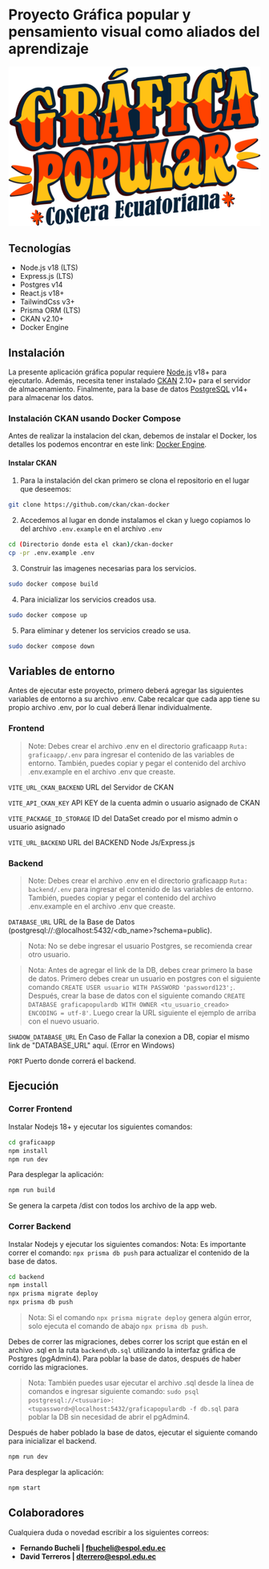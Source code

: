 # Proyecto Gráfica popular y pensamiento visual como aliados del aprendizaje

![Logo](graficaapp/src/assets/logo_main.png)

## Tecnologías
- Node.js v18 (LTS)
- Express.js (LTS)
- Postgres v14
- React.js v18+
- TailwindCss v3+
- Prisma ORM (LTS)
- CKAN v2.10+
- Docker Engine

## Instalación
La presente aplicación gráfica popular requiere [Node.js](https://nodejs.org/) v18+ para ejecutarlo. Además, necesita tener instalado [CKAN](https://ckan.org/) 2.10+ para el servidor de almacenamiento. Finalmente, para la base de datos [PostgreSQL](https://www.postgresql.org/) v14+ para almacenar los datos.


### Instalación CKAN usando Docker Compose

Antes de realizar la instalacion del ckan, debemos de instalar el Docker, los detalles los podemos encontrar en este link: [Docker Engine](https://docs.docker.com/engine/install/ubuntu/).

#### Instalar CKAN
1. Para la instalación del ckan primero se clona el repositorio en el lugar que deseemos:
```sh
git clone https://github.com/ckan/ckan-docker
```
2. Accedemos al lugar en donde instalamos el ckan y luego copiamos lo del archivo `.env.example` en el archivo `.env`
```sh
cd (Directorio donde esta el ckan)/ckan-docker
cp -pr .env.example .env
```
3. Construir las imagenes necesarias para los servicios.
```sh
sudo docker compose build
```
4. Para inicializar los servicios creados usa.
```sh
sudo docker compose up
```
5. Para eliminar y detener los servicios creado se usa.
```sh
sudo docker compose down
```

## Variables de entorno

Antes de ejecutar este proyecto, primero deberá agregar las siguientes variables de entorno a su archivo .env. Cabe recalcar que cada app tiene su propio archivo .env, por lo cual deberá llenar individualmente.

### Frontend

> Note: Debes crear el archivo .env en el directorio graficaapp `Ruta: graficaapp/.env` para ingresar el contenido de las variables de entorno. También, puedes copiar y pegar el contenido del archivo .env.example en el archivo .env que creaste.

`VITE_URL_CKAN_BACKEND` URL del Servidor de CKAN

`VITE_API_CKAN_KEY` API KEY de la cuenta admin o usuario asignado de CKAN

`VITE_PACKAGE_ID_STORAGE` ID del DataSet creado por el mismo admin o usuario asignado

`VITE_URL_BACKEND` URL del BACKEND Node Js/Express.js

### Backend

> Note: Debes crear el archivo .env en el directorio graficaapp `Ruta: backend/.env` para ingresar el contenido de las variables de entorno. También, puedes copiar y pegar el contenido del archivo .env.example en el archivo .env que creaste.

`DATABASE_URL` URL de la Base de Datos (postgresql://<user>:<password>@localhost:5432/<db_name>?schema=public). 

> Nota: No se debe ingresar el usuario Postgres, se recomienda crear otro usuario.

> Nota: Antes de agregar el link de la DB, debes crear primero la base de datos. Primero debes crear un usuario en postgres con el siguiente comando `CREATE USER usuario WITH PASSWORD 'password123';`. Después, crear la base de datos con el siguiente comando `CREATE DATABASE graficapopulardb WITH OWNER <tu_usuario_creado> ENCODING = utf-8'`. Luego crear la URL siguiente el ejemplo de arriba con el nuevo usuario.

`SHADOW_DATABASE_URL` En Caso de Fallar la conexion a DB, copiar el mismo link de "DATABASE_URL" aquí. (Error en Windows)

`PORT` Puerto donde correrá el backend.

## Ejecución

### Correr Frontend
Instalar Nodejs 18+ y ejecutar los siguientes comandos:
```sh
cd graficaapp
npm install
npm run dev
```

Para desplegar la aplicación:
```sh
npm run build
```
Se genera la carpeta /dist con todos los archivo de la app web.

### Correr Backend
Instalar Nodejs y ejecutar los siguientes comandos:
Nota: Es importante correr el comando: `npx prisma db push` para actualizar el contenido de la base de datos.

```sh
cd backend
npm install
npx prisma migrate deploy
npx prisma db push
```
> Nota: Si el comando `npx prisma migrate deploy` genera algún error, solo ejecuta el comando de abajo `npx prisma db push`.

Debes de correr las migraciones, debes correr los script que están en el archivo .sql en la ruta `backend\db.sql` utilizando la interfaz gráfica de Postgres (pgAdmin4). Para poblar la base de datos, después de haber corrido las migraciones.

> Nota: También puedes usar ejecutar el archivo .sql desde la línea de comandos e ingresar siguiente comando: `sudo psql postgresql://<tusuario>:<tupassword>@localhost:5432/graficapopulardb -f db.sql` para poblar la DB sin necesidad de abrir el pgAdmin4.

Después de haber poblado la base de datos, ejecutar el siguiente comando para inicializar el backend.
```sh
npm run dev
```

Para desplegar la aplicación:
```sh
npm start
```

## Colaboradores
Cualquiera duda o novedad escribir a los siguientes correos:

- **Fernando Bucheli | fbucheli@espol.edu.ec** 
- **David Terreros | dterrero@espol.edu.ec** 
